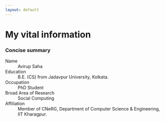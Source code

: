 ```yaml
---
layout: default
---
```


# [](#header-1)My vital information

### Concise summary

<dl>
<dt>Name</dt>
<dd>Avirup Saha</dd>
<dt>Education</dt>
<dd>B.E. (CS) from Jadavpur University, Kolkata.</dd>
<dt>Occupation</dt>
<dd>PhD Student</dd>
<dt>Broad Area of Research</dt>
<dd>Social Computing</dd>
<dt>Affiliation</dt>
<dd>Member of CNeRG, Department of Computer Science & Engineering, IIT Kharagpur.</dd>
</dl>


